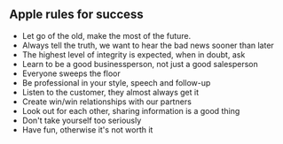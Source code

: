 ## Apple rules for success
- Let go of the old, make the most of the future.
- Always tell the truth, we want to hear the bad news sooner than later
- The highest level of integrity is expected, when in doubt, ask
- Learn to be a good businessperson, not just a good salesperson
- Everyone sweeps the floor
- Be professional in your style, speech and follow-up
- Listen to the customer, they almost always get it
- Create win/win relationships with our partners
- Look out for each other, sharing information is a good thing
- Don't take yourself too seriously
- Have fun, otherwise it's not worth it
